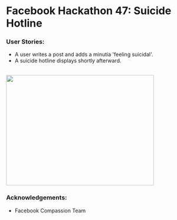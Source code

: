 # Facebook Hackathon 47: Suicide Hotline
### User Stories: 
- A user writes a post and adds a minutia 'feeling suicidal'. 
- A suicide hotline displays shortly afterward. 

<br>
<img src="http://i1369.photobucket.com/albums/ag238/sugarcoder/Sui_zpsmpsoga73.jpg" height="300" width="400">

### Acknowledgements: 
- Facebook Compassion Team
